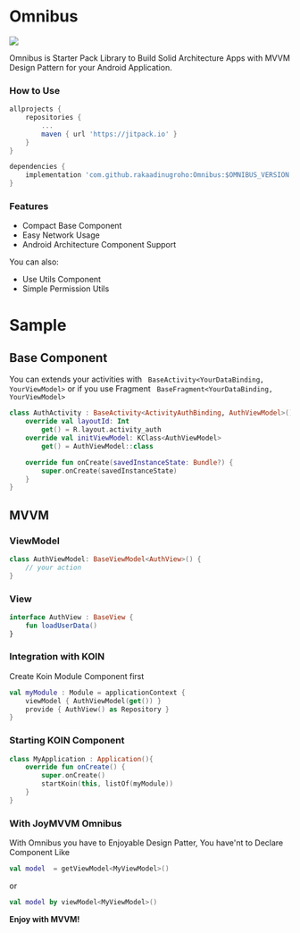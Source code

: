 # Omnibus

[![](https://jitpack.io/v/rakaadinugroho/Omnibus.svg)](https://jitpack.io/#rakaadinugroho/Omnibus)

Omnibus is Starter Pack Library to Build Solid Architecture Apps with MVVM Design Pattern for your Android Application.

### How to Use
```gradle
allprojects {
	repositories {
		...
		maven { url 'https://jitpack.io' }
	}
}
```
```gradle
dependencies {
	implementation 'com.github.rakaadinugroho:Omnibus:$OMNIBUS_VERSION'
}
```
### Features

  - Compact Base Component
  - Easy Network Usage
  - Android Architecture Component Support

You can also:
  - Use Utils Component
  - Simple Permission Utils
  
# Sample
## Base Component
You can extends your activities with ``` BaseActivity<YourDataBinding, YourViewModel>``` or if you use Fragment ``` BaseFragment<YourDataBinding, YourViewModel>```
```kotlin
class AuthActivity : BaseActivity<ActivityAuthBinding, AuthViewModel>() {
    override val layoutId: Int
        get() = R.layout.activity_auth
    override val initViewModel: KClass<AuthViewModel>
        get() = AuthViewModel::class

    override fun onCreate(savedInstanceState: Bundle?) {
        super.onCreate(savedInstanceState)
    }
}
```
## MVVM
### ViewModel
```kotlin
class AuthViewModel: BaseViewModel<AuthView>() {
	// your action
}
```
### View
```kotlin
interface AuthView : BaseView {
	fun loadUserData()
}
```
### Integration with KOIN
Create Koin Module Component first
```kotlin
val myModule : Module = applicationContext {
    viewModel { AuthViewModel(get()) }
    provide { AuthView() as Repository }
}
```
### Starting KOIN Component
```kotlin
class MyApplication : Application(){
    override fun onCreate() {
        super.onCreate()
        startKoin(this, listOf(myModule))
    }
}
```

### With JoyMVVM Omnibus
With Omnibus you have to Enjoyable Design Patter, You have'nt to Declare Component Like
```kotlin
val model  = getViewModel<MyViewModel>()
```
or
```kotlin
val model by viewModel<MyViewModel>()
```
**Enjoy with MVVM!**
